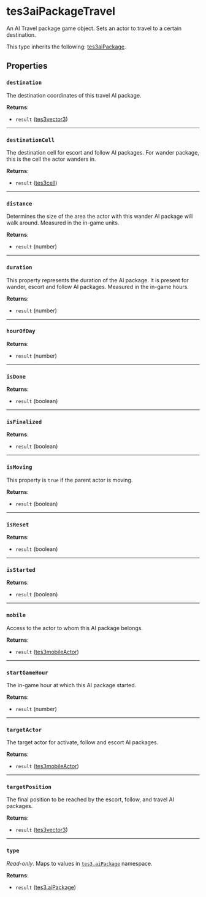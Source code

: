 # tes3aiPackageTravel
<div class="search_terms" style="display: none">tes3aipackagetravel, aipackagetravel</div>

<!---
	This file is autogenerated. Do not edit this file manually. Your changes will be ignored.
	More information: https://github.com/MWSE/MWSE/tree/master/docs
-->

An AI Travel package game object. Sets an actor to travel to a certain destination.

This type inherits the following: [tes3aiPackage](../types/tes3aiPackage.md).
## Properties

### `destination`
<div class="search_terms" style="display: none">destination</div>

The destination coordinates of this travel AI package.

**Returns**:

* `result` ([tes3vector3](../types/tes3vector3.md))

***

### `destinationCell`
<div class="search_terms" style="display: none">destinationcell</div>

The destination cell for escort and follow AI packages. For wander package, this is the cell the actor wanders in.

**Returns**:

* `result` ([tes3cell](../types/tes3cell.md))

***

### `distance`
<div class="search_terms" style="display: none">distance</div>

Determines the size of the area the actor with this wander AI package will walk around. Measured in the in-game units.

**Returns**:

* `result` (number)

***

### `duration`
<div class="search_terms" style="display: none">duration</div>

This property represents the duration of the AI package. It is present for wander, escort and follow AI packages. Measured in the in-game hours.

**Returns**:

* `result` (number)

***

### `hourOfDay`
<div class="search_terms" style="display: none">hourofday</div>



**Returns**:

* `result` (number)

***

### `isDone`
<div class="search_terms" style="display: none">isdone, done</div>



**Returns**:

* `result` (boolean)

***

### `isFinalized`
<div class="search_terms" style="display: none">isfinalized, finalized</div>



**Returns**:

* `result` (boolean)

***

### `isMoving`
<div class="search_terms" style="display: none">ismoving, moving</div>

This property is `true` if the parent actor is moving.

**Returns**:

* `result` (boolean)

***

### `isReset`
<div class="search_terms" style="display: none">isreset, reset</div>



**Returns**:

* `result` (boolean)

***

### `isStarted`
<div class="search_terms" style="display: none">isstarted, started</div>



**Returns**:

* `result` (boolean)

***

### `mobile`
<div class="search_terms" style="display: none">mobile</div>

Access to the actor to whom this AI package belongs.

**Returns**:

* `result` ([tes3mobileActor](../types/tes3mobileActor.md))

***

### `startGameHour`
<div class="search_terms" style="display: none">startgamehour</div>

The in-game hour at which this AI package started.

**Returns**:

* `result` (number)

***

### `targetActor`
<div class="search_terms" style="display: none">targetactor</div>

The target actor for activate, follow and escort AI packages.

**Returns**:

* `result` ([tes3mobileActor](../types/tes3mobileActor.md))

***

### `targetPosition`
<div class="search_terms" style="display: none">targetposition</div>

The final position to be reached by the escort, follow, and travel AI packages.

**Returns**:

* `result` ([tes3vector3](../types/tes3vector3.md))

***

### `type`
<div class="search_terms" style="display: none">type</div>

*Read-only*. Maps to values in [`tes3.aiPackage`](https://mwse.github.io/MWSE/references/ai-packages/) namespace.

**Returns**:

* `result` ([tes3.aiPackage](../references/ai-packages.md))

